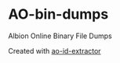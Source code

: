 # AO-bin-dumps
Albion Online Binary File Dumps

Created with [ao-id-extractor](https://github.com/broderickhyman/ao-id-extractor)
